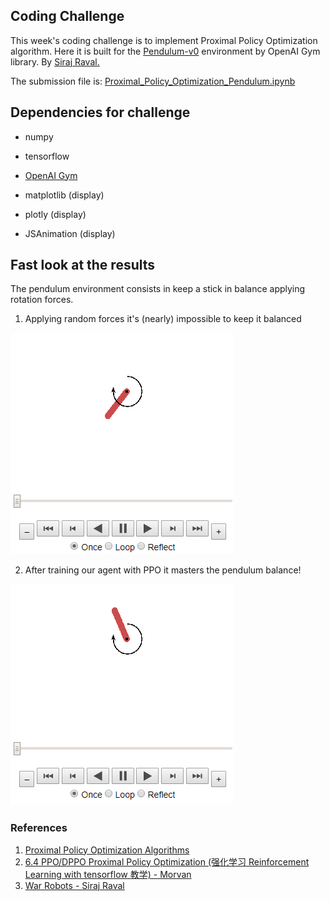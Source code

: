 ## Coding Challenge

This week's coding challenge is to implement Proximal Policy Optimization algorithm. Here it is built for the <a href="https://gym.openai.com/envs/Pendulum-v0/">Pendulum-v0</a> environment by OpenAI Gym library. By <a href="https://github.com/llSourcell/AI_for_Video_Games_Syllabus">Siraj Raval.</a>

The submission file is: <a href="Proximal_Policy_Optimization_Pendulum.ipynb">Proximal_Policy_Optimization_Pendulum.ipynb</a>

## Dependencies for challenge

* numpy
* tensorflow
* [OpenAI Gym](https://gym.openai.com/docs/)

* matplotlib (display)
* plotly (display)
* JSAnimation (display)

## Fast look at the results

The pendulum environment consists in keep a stick in balance applying rotation forces.

1. Applying random forces it's (nearly) impossible to keep it balanced

<img src="src/pend_random.gif">

2. After training our agent with PPO it masters the pendulum balance!

<img src="src/pend_ppo.gif">


### References

1. [Proximal Policy Optimization Algorithms](https://arxiv.org/pdf/1707.06347.pdf)
2. [6.4 PPO/DPPO Proximal Policy Optimization (强化学习 Reinforcement Learning with tensorflow 教学) - Morvan](https://www.youtube.com/watch?v=_B2oMdOVVJc&t=348s&ab_channel=%E5%91%A8%E8%8E%AB%E7%83%A6)
3. [War Robots - Siraj Raval](https://www.youtube.com/watch?v=tm5kQmjfZN8&ab_channel=SirajRaval)